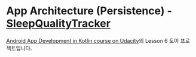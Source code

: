 # App Architecture (Persistence) - [SleepQualityTracker](https://github.com/udacity/andfun-kotlin-sleep-tracker)
[Android App Development in Kotlin course on Udacity](https://classroom.udacity.com/courses/ud9012/)의 Lesson 6 토이 프로젝트입니다.

